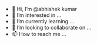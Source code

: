 - 👋 Hi, I’m @abhishek kumar
- 👀 I’m interested in ...
- 🌱 I’m currently learning ...
- 💞️ I’m looking to collaborate on ...
- 📫 How to reach me ...

<!---
srhfuh/srhfuh is a ✨ special ✨ repository because its `README.md` (this file) appears on your GitHub profile.
You can click the Preview link to take a look at your changes.
--->
